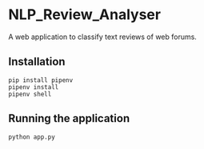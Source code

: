 # NLP_Review_Analyser
A web application to classify text reviews of web forums. 

## Installation
```
pip install pipenv
pipenv install
pipenv shell
```

## Running the application

```
python app.py
```
